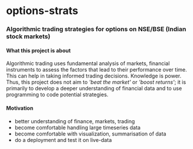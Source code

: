 # options-strats
### Algorithmic trading strategies for options on NSE/BSE (Indian stock markets)
#### What this project is about
Algorithmic trading uses fundamental analysis of markets, financial instruments to assess the factors that lead to their performance over time. This can help in taking informed
trading decisions. Knowledge is power. Thus, this project does not aim to *'beat the market'* or *'boost returns'*; it is primarily to develop a deeper understanding of financial data
and to use programming to code potential strategies.

#### Motivation
- better understanding of finance, markets, trading
- become comfortable handling large timeseries data
- become comfortable with visualization, summarisation of data
- do a deployment and test it on live-data
